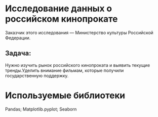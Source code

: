 # Исследование данных о российском кинопрокате
Заказчик этого исследования — Министерство культуры Российской Федерации.
## Задача:
Нужно изучить рынок российского кинопроката и выявить текущие тренды.Уделить внимание фильмам, которые получили государственную поддержку.
# Используемые библиотеки
Pandas; Matplotlib.pyplot; Seaborn
